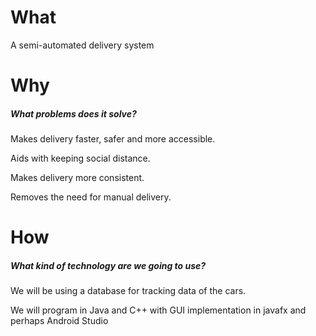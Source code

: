 # What
A semi-automated delivery system

# Why
##### What problems does it solve?
Makes delivery faster, safer and more accessible.

Aids with keeping social distance.

Makes delivery more consistent.

Removes the need for manual delivery.

# How
##### What kind of technology are we going to use?
We will be using a database for tracking data of the cars.

We will program in Java and C++ with GUI implementation in javafx and perhaps Android Studio
